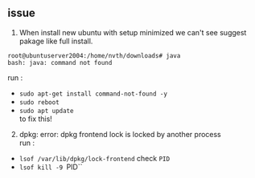 ## issue

1.  When install new ubuntu with setup minimized we can't see suggest pakage like full install.
```
root@ubuntuserver2004:/home/nvth/downloads# java                                                                        
bash: java: command not found  
```
run : 
- `sudo apt-get install command-not-found -y`  
- `sudo reboot`  
- `sudo apt update`  
to fix this!

2.  dpkg: error: dpkg frontend lock is locked by another process  
run :
-  `lsof /var/lib/dpkg/lock-frontend` check `PID`
-  `lsof kill -9 `PID``  
